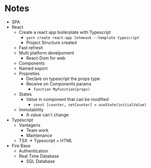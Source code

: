# Notes
  - SPA
  - React
    - Create a react app boilerplate with Typescript
      - `yarn create react-app letmeask --template typescript`
      - Project Structure created
    - Fast refresh
    - Multi platform develpoment
      - React-Dom for web
    - Components
    - Named export
    - Propreties
        - Declare on typescript the props type
        - Receive on Components params 
            - `function MyFunction(props)`
    - States
        - Value in component that can be modified
            - `const [counter, setCounter] = useState(initialValue)`
    - Immutability
        - A value can`t change
  - Typescript
      - Vantagens
          - Team work
          - Maintenance
      - TSX -> Typescript + HTML
  - Fire Base
      - Authentication
      - Real Time Database
          - SQL Database


